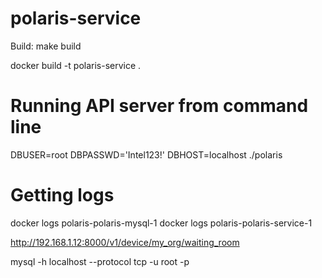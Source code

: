 # polaris-service

Build: make build

docker build -t polaris-service .

# Running API server from command line
DBUSER=root DBPASSWD='Intel123!' DBHOST=localhost ./polaris

# Getting logs
docker logs polaris-polaris-mysql-1
docker logs polaris-polaris-service-1


http://192.168.1.12:8000/v1/device/my_org/waiting_room


mysql -h localhost --protocol tcp -u root -p
